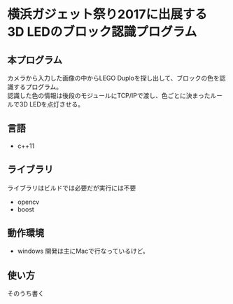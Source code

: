 # 横浜ガジェット祭り2017に出展する<br>3D LEDのブロック認識プログラム


## 本プログラム

カメラから入力した画像の中からLEGO Duploを探し出して、ブロックの色を認識するプログラム。  
認識した色の情報は後段のモジュールにTCP/IPで渡し、色ごとに決まったルールで3D LEDを点灯させる。

## 言語

- c++11

## ライブラリ

ライブラリはビルドでは必要だが実行には不要
- opencv
- boost

## 動作環境

- windows
開発は主にMacで行なっているけど。

## 使い方

<div style="font-color=red;">そのうち書く</div>
